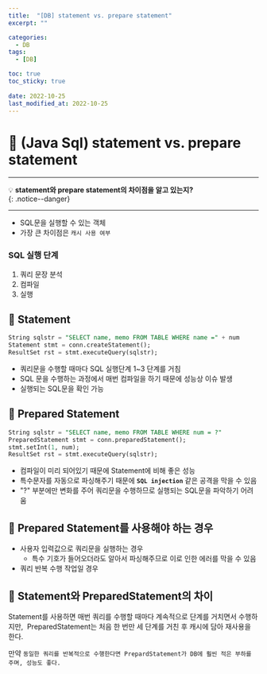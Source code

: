 ```yaml
---
title:  "[DB] statement vs. prepare statement"
excerpt: "" 

categories:
  - DB
tags:
  - [DB]

toc: true
toc_sticky: true
 
date: 2022-10-25
last_modified_at: 2022-10-25
---
```


# 🚀 (Java Sql) statement vs. prepare statement
---
💡 **statement와 prepare statement의 차이점을 알고 있는지?**   
{: .notice--danger}

--- 

- SQL문을 실행할 수 있는 객체
- 가장 큰 차이점은 `캐시 사용 여부`

### SQL 실행 단계

1) 쿼리 문장 분석  
2) 컴파일  
3) 실행  

## 📝 Statement
```sql
String sqlstr = "SELECT name, memo FROM TABLE WHERE name =" + num
Statement stmt = conn.createStatement();
ResultSet rst = stmt.executeQuery(sqlstr);
```

- 쿼리문을 수행할 때마다 SQL 실행단계 1~3 단계를 거침
- SQL 문을 수행하는 과정에서 매번 컴파일을 하기 때문에 성능상 이슈 발생
- 실행되는 SQL문을 확인 가능

## 📝 Prepared Statement
```sql
String sqlstr = "SELECT name, memo FROM TABLE WHERE num = ?"
PreparedStatement stmt = conn.preparedStatement();
stmt.setInt(1, num);
ResultSet rst = stmt.executeQuery(sqlstr);
```

- 컴파일이 미리 되어있기 때문에 Statement에 비해 좋은 성능
- 특수문자를 자동으로 파싱해주기 때문에 **`SQL injection`** 같은 공격을 막을 수 있음
- "?" 부분에만 변화를 주어 쿼리문을 수행하므로 실행되는 SQL문을 파악하기 어려움

## 📝 Prepared Statement를 사용해야 하는 경우
- 사용자 입력값으로 쿼리문을 실행하는 경우
    - 특수 기호가 들어오더라도 알아서 파싱해주므로 이로 인한 에러를 막을 수 있음
- 쿼리 반복 수행 작업일 경우

## 📝 Statement와 PreparedStatement의 차이
Statement를 사용하면 매번 쿼리를 수행할 때마다 계속적으로 단계를 거치면서 수행하지만, 
PreparedStatement는 처음 한 번만 세 단계를 거친 후 캐시에 담아 재사용을 한다. 

만약 `동일한 쿼리를 반복적으로 수행한다면 PrepardStatement가 DB에 훨씬 적은 부하를 주며, 성능도 좋다.`
